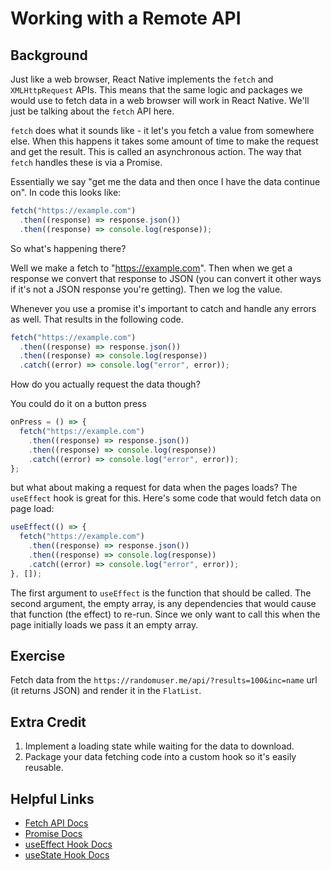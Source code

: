 # Working with a Remote API

## Background

Just like a web browser, React Native implements the `fetch` and `XMLHttpRequest` APIs. This means that the same logic and packages we would use to fetch data in a web browser will work in React Native. We'll just be talking about the `fetch` API here.

`fetch` does what it sounds like - it let's you fetch a value from somewhere else. When this happens it takes some amount of time to make the request and get the result. This is called an asynchronous action. The way that `fetch` handles these is via a Promise.

Essentially we say "get me the data and then once I have the data continue on". In code this looks like:

```js
fetch("https://example.com")
  .then((response) => response.json())
  .then((response) => console.log(response));
```

So what's happening there?

Well we make a fetch to "https://example.com". Then when we get a response we convert that response to JSON (you can convert it other ways if it's not a JSON response you're getting). Then we log the value.

Whenever you use a promise it's important to catch and handle any errors as well. That results in the following code.

```js
fetch("https://example.com")
  .then((response) => response.json())
  .then((response) => console.log(response))
  .catch((error) => console.log("error", error));
```

How do you actually request the data though?

You could do it on a button press

```js
onPress = () => {
  fetch("https://example.com")
    .then((response) => response.json())
    .then((response) => console.log(response))
    .catch((error) => console.log("error", error));
};
```

but what about making a request for data when the pages loads? The `useEffect` hook is great for this. Here's some code that would fetch data on page load:

```js
useEffect(() => {
  fetch("https://example.com")
    .then((response) => response.json())
    .then((response) => console.log(response))
    .catch((error) => console.log("error", error));
}, []);
```

The first argument to `useEffect` is the function that should be called. The second argument, the empty array, is any dependencies that would cause that function (the effect) to re-run. Since we only want to call this when the page initially loads we pass it an empty array.

## Exercise

Fetch data from the `https://randomuser.me/api/?results=100&inc=name` url (it returns JSON) and render it in the `FlatList`.

## Extra Credit

1. Implement a loading state while waiting for the data to download.
2. Package your data fetching code into a custom hook so it's easily reusable.

## Helpful Links

- [Fetch API Docs](https://developer.mozilla.org/en-US/docs/Web/API/Fetch_API)
- [Promise Docs](https://developer.mozilla.org/en-US/docs/Web/JavaScript/Reference/Global_Objects/Promise)
- [useEffect Hook Docs](https://reactjs.org/docs/hooks-reference.html#useeffect)
- [useState Hook Docs](https://reactjs.org/docs/hooks-reference.html#usestate)
